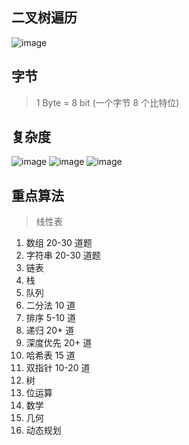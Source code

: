 ## 二叉树遍历

![image](https://cdn.jsdelivr.net/gh/HarryPoint/oss@main/uPic/2022-01-06_14:24:34_suanfa1.png)

## 字节

> 1 Byte = 8 bit (一个字节 8 个比特位)

## 复杂度

![image](https://cdn.jsdelivr.net/gh/HarryPoint/oss@main/uPic/2022-01-06_14:24:49_suanfa2.png)
![image](https://cdn.jsdelivr.net/gh/HarryPoint/oss@main/uPic/2022-01-06_14:25:05_suanfa3.png)
![image](https://cdn.jsdelivr.net/gh/HarryPoint/oss@main/uPic/2022-01-06_14:25:19_suanfa4.png)

## 重点算法

> 线性表

1. 数组 20-30 道题
2. 字符串 20-30 道题
3. 链表
4. 栈
5. 队列
6. 二分法 10 道
7. 排序 5-10 道
8. 递归 20+ 道
9. 深度优先 20+ 道
10. 哈希表 15 道
11. 双指针 10-20 道
12. 树
13. 位运算
14. 数学
15. 几何
16. 动态规划
